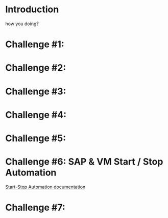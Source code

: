# Introduction

how you doing?


# Challenge #1:  
# Challenge #2: 
# Challenge #3: 
# Challenge #4: 
# Challenge #5: 

# Challenge #6: SAP & VM Start / Stop Automation

[Start-Stop Automation documentation](https://github.com/Microsoft-SAPonAzure-OpenHack/SAPOH/blob/main/06-Start-Stop-Automation)

# Challenge #7: 
